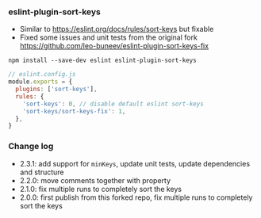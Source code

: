 ### eslint-plugin-sort-keys

- Similar to https://eslint.org/docs/rules/sort-keys but fixable
- Fixed some issues and unit tests from the original fork https://github.com/leo-buneev/eslint-plugin-sort-keys-fix

```
npm install --save-dev eslint eslint-plugin-sort-keys
```

```js
// eslint.config.js
module.exports = {
  plugins: ['sort-keys'],
  rules: {
    'sort-keys': 0, // disable default eslint sort-keys
    'sort-keys/sort-keys-fix': 1,
  },
}
```

### Change log

- 2.3.1: add support for `minKeys`, update unit tests, update dependencies and structure
- 2.2.0: move comments together with property
- 2.1.0: fix multiple runs to completely sort the keys
- 2.0.0: first publish from this forked repo, fix multiple runs to completely sort the keys
